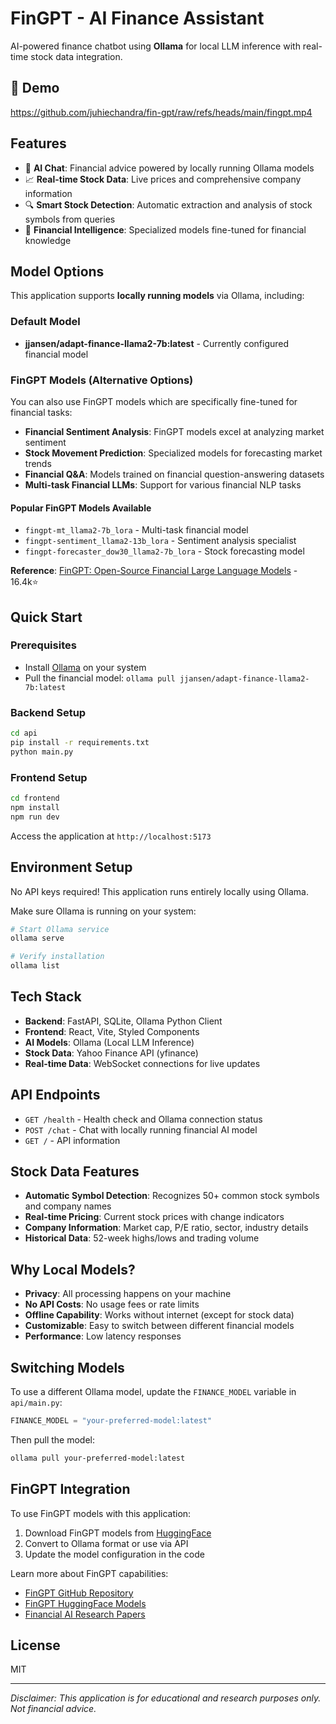# FinGPT - AI Finance Assistant

AI-powered finance chatbot using **Ollama** for local LLM inference with real-time stock data integration.

## 🎥 Demo

<https://github.com/juhiechandra/fin-gpt/raw/refs/heads/main/fingpt.mp4>

## Features

- 🤖 **AI Chat**: Financial advice powered by locally running Ollama models
- 📈 **Real-time Stock Data**: Live prices and comprehensive company information  
- 🔍 **Smart Stock Detection**: Automatic extraction and analysis of stock symbols from queries
- 💼 **Financial Intelligence**: Specialized models fine-tuned for financial knowledge

## Model Options

This application supports **locally running models** via Ollama, including:

### Default Model

- **jjansen/adapt-finance-llama2-7b:latest** - Currently configured financial model

### FinGPT Models (Alternative Options)

You can also use FinGPT models which are specifically fine-tuned for financial tasks:

- **Financial Sentiment Analysis**: FinGPT models excel at analyzing market sentiment
- **Stock Movement Prediction**: Specialized models for forecasting market trends  
- **Financial Q&A**: Models trained on financial question-answering datasets
- **Multi-task Financial LLMs**: Support for various financial NLP tasks

#### Popular FinGPT Models Available

- `fingpt-mt_llama2-7b_lora` - Multi-task financial model
- `fingpt-sentiment_llama2-13b_lora` - Sentiment analysis specialist
- `fingpt-forecaster_dow30_llama2-7b_lora` - Stock forecasting model

**Reference**: [FinGPT: Open-Source Financial Large Language Models](https://github.com/AI4Finance-Foundation/FinGPT) - 16.4k⭐

## Quick Start

### Prerequisites

- Install [Ollama](https://ollama.ai/) on your system
- Pull the financial model: `ollama pull jjansen/adapt-finance-llama2-7b:latest`

### Backend Setup

```bash
cd api
pip install -r requirements.txt
python main.py
```

### Frontend Setup

```bash
cd frontend
npm install
npm run dev
```

Access the application at `http://localhost:5173`

## Environment Setup

No API keys required! This application runs entirely locally using Ollama.

Make sure Ollama is running on your system:

```bash
# Start Ollama service
ollama serve

# Verify installation
ollama list
```

## Tech Stack

- **Backend**: FastAPI, SQLite, Ollama Python Client
- **Frontend**: React, Vite, Styled Components  
- **AI Models**: Ollama (Local LLM Inference)
- **Stock Data**: Yahoo Finance API (yfinance)
- **Real-time Data**: WebSocket connections for live updates

## API Endpoints

- `GET /health` - Health check and Ollama connection status
- `POST /chat` - Chat with locally running financial AI model
- `GET /` - API information

## Stock Data Features

- **Automatic Symbol Detection**: Recognizes 50+ common stock symbols and company names
- **Real-time Pricing**: Current stock prices with change indicators
- **Company Information**: Market cap, P/E ratio, sector, industry details
- **Historical Data**: 52-week highs/lows and trading volume

## Why Local Models?

- **Privacy**: All processing happens on your machine
- **No API Costs**: No usage fees or rate limits
- **Offline Capability**: Works without internet (except for stock data)
- **Customizable**: Easy to switch between different financial models
- **Performance**: Low latency responses

## Switching Models

To use a different Ollama model, update the `FINANCE_MODEL` variable in `api/main.py`:

```python
FINANCE_MODEL = "your-preferred-model:latest"
```

Then pull the model:

```bash
ollama pull your-preferred-model:latest
```

## FinGPT Integration

To use FinGPT models with this application:

1. Download FinGPT models from [HuggingFace](https://huggingface.co/FinGPT)
2. Convert to Ollama format or use via API
3. Update the model configuration in the code

Learn more about FinGPT capabilities:

- [FinGPT GitHub Repository](https://github.com/AI4Finance-Foundation/FinGPT)
- [FinGPT HuggingFace Models](https://huggingface.co/FinGPT)
- [Financial AI Research Papers](https://github.com/adlnlp/FinLLMs)

## License

MIT

---

*Disclaimer: This application is for educational and research purposes only. Not financial advice.*
